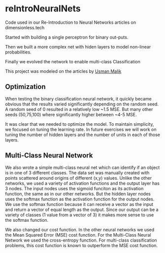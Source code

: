 # reIntroNeuralNets
Code used in our Re-Introduction to Neural Networks articles on dimensionless.tech

Started with building a single perceptron for binary out-puts. 

Then we built a more complex net with hiden layers to model non-linear probabilities. 

Finally we evolved the network to enable multi-class Classification

This project was modeled on the articles by [Usman Malik](https://stackabuse.com/creating-a-neural-network-from-scratch-in-python-multi-class-classification/)

## Optimization 
When testing the binary classification neural network, it quickly became obvious that the results varied significantly depending on the random seed. A random seed of 0 resulted in a relatively low ~1.5 MSE. But many other seeds (50,75,100) where significantly higher between ~4-5 MSE. 

It was clear that we needed to optimize the model. To maintain simplicity, we focused on tuning the learning rate. In future exercises we will work on tuning the number of hidden layers and the number of units in each of those layers. 

## Multi-Class Neural Network 

We also wrote a simple multi-class neural net which can identify if an object is in one of 3 different classes. The data set was manually created with points scattered around origins of different (x,y) values. Unlike the other networks, we used a variety of activation functions and the output layer has 3 nodes. The input nodes uses the sigmoid funciton as its activation function, the same as in our other networks. But the hidden layer nodes uses the softmax function as the activation function for the output nodes. We use the softmax function because it can receive a vector as the input and return a vector of equal length as the output. Since our output can be a variety of classes (1 value from a vector of 3) it makes more sense to use the softmax function.

We also changed our cost function. In the other neural networks we used the Mean Squared Error (MSE) cost function. For the Multi-Class Neural Network we used the cross-entropy function. For multi-class classification problems, this cost function is known to outperform the MSE cost function.  
